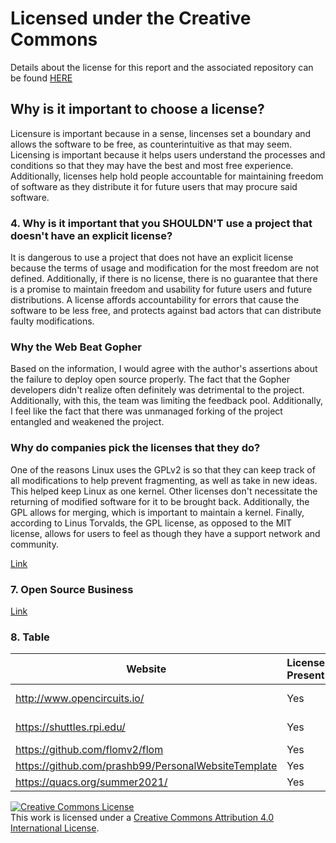 # Licensed under the Creative Commons
Details about the license for this report and the associated repository can be found [HERE](https://github.com/VictoriaSavage526/Lab-4/blob/main/LICENSE)

## Why is it important to choose a license?

Licensure is important because in a sense, lincenses set a boundary and allows the software to be free, as counterintuitive as that may seem. Licensing is important because it helps users understand the processes and conditions so that they may have the best and most free experience. Additionally, licenses help hold people accountable for maintaining freedom of software as they distribute it for future users that may procure said software. 

### 4. Why is it important that you SHOULDN'T use a project that doesn't have an explicit license?

It is dangerous to use a project that does not have an explicit license because the terms of usage and modification for the most freedom are not defined. Additionally, if there is no license, there is no guarantee that there is a promise to maintain freedom and usability for future users and future distributions. A license affords accountability for errors that cause the software to be less free, and protects against bad actors that can distribute faulty modifications.

### Why the Web Beat Gopher

Based on the information, I would agree with the author's assertions about the failure to deploy open source properly. The fact that the Gopher developers didn't realize often definitely was detrimental to the project. Additionally, with this, the team was limiting the feedback pool. Additionally, I feel like the fact that there was unmanaged forking of the project entangled and weakened the project. 

### Why do companies pick the licenses that they do?

One of the reasons Linux uses the GPLv2 is so that they can keep track of all modifications to help prevent fragmenting, as well as take in new ideas. This helped keep Linux as one kernel. Other licenses don't necessitate the returning of modified software for it to be brought back. Additionally, the GPL allows for merging, which is important to maintain a kernel. Finally, according to Linus Torvalds, the GPL license, as opposed to the MIT license, allows for users to feel as though they have a support network and community.

[Link](https://www.cio.com/article/3112582/linus-torvalds-says-gpl-was-defining-factor-in-linuxs-success.html)

### 7. Open Source Business
[Link](https://github.com/MackQian/Lab4Business)

### 8. Table

Website | License Present | License
---------|:----------|:-------
http://www.opencircuits.io/ | Yes | GNU General Public License v3.0 https://en.wikipedia.org/wiki/GNU_General_Public_License
 https://shuttles.rpi.edu/ | Yes | GNU Affero General Public License v3.0 https://en.wikipedia.org/wiki/GNU_General_Public_License
 https://github.com/flomv2/flom | Yes | MIT License https://en.wikipedia.org/wiki/MIT_License
 https://github.com/prashb99/PersonalWebsiteTemplate | Yes | MIT License https://en.wikipedia.org/wiki/MIT_License
 https://quacs.org/summer2021/ | Yes | MIT License https://en.wikipedia.org/wiki/MIT_License
 
<a rel="license" href="http://creativecommons.org/licenses/by/4.0/"><img alt="Creative Commons License" style="border-width:0" src="https://i.creativecommons.org/l/by/4.0/88x31.png" /></a><br />This work is licensed under a <a rel="license" href="http://creativecommons.org/licenses/by/4.0/">Creative Commons Attribution 4.0 International License</a>.
